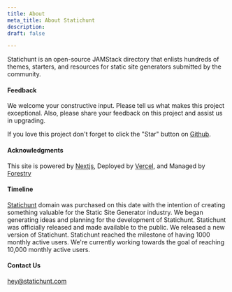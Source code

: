 ```yaml
---
title: About
meta_title: About Statichunt
description: 
draft: false

---
```

Statichunt is an open-source JAMStack directory that enlists hundreds of themes, starters, and resources for static site generators submitted by the community.

#### Feedback

We welcome your constructive input. Please tell us what makes this project exceptional. Also, please share your feedback on this project and assist us in upgrading.

If you love this project don't forget to click the "Star" button on [Github](https://github.com/statichunt/statichunt).

#### Acknowledgments

This site is powered by <a href="https://nextjs.org/" target="_blank" rel="nofollow noopener noreferrer">Nextjs</a>, Deployed by <a href="https://vercel.com/" target="_blank" rel="nofollow noopener noreferrer">Vercel</a>, and Managed by <a href="https://forestry.io/" target="_blank" rel="nofollow noopener noreferrer">Forestry</a>

#### Timeline 

<Timeline>

<Event date="11th December 2019" title="Domain Purchased 🌐 "> <a href="https://statichunt.com/" target="_blan">Statichunt</a> domain was purchased on this date with the intention of creating something valuable for the Static Site Generator industry. </Event>
<Event date="20th September 2021" title="Idea Generation and Planning💡 "> We began generating ideas and planning for the development of Statichunt. </Event>
<Event date="10th January 2022" title="Launched Statichunt 🚀 ">Statichunt was officially released and made available to the public. </Event>
<Event date="1st September 2022" title="NextJs Version Released 🚀 "> We released a new version of Statichunt. </Event>
<Event date="29th January 2023" title="1000 Monthly Users Milestone 🏆  "> Statichunt reached the milestone of having 1000 monthly active users. </Event>
<Event date="" title="10,000 Monthly Users Milestone (Loading....) 🎯 ">We're currently working towards the goal of reaching 10,000 monthly active users.</Event>

</Timeline>


#### Contact Us

hey@statichunt.com



